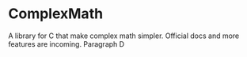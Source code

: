 # ComplexMath
A library for C that make complex math simpler. Official docs and more features are incoming.
Paragraph D
